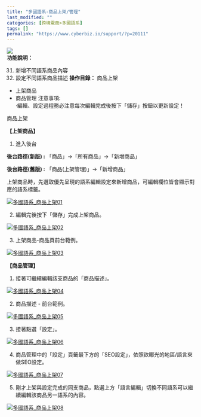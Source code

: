 ```yaml
---
title: "多國語系-商品上架/管理"
last_modified: ""
categories: [跨境電商>多國語系]
tags: []
permalink: "https://www.cyberbiz.io/support/?p=20111"
---
```


![](https://www.cyberbiz.io/support/wp-content/uploads/2021/08/多國版本圖.png)  
**功能說明：**  

31. 新增不同語系商品內容 
32. 設定不同語系商品描述 
**操作目錄：** 商品上架

* 上架商品
* 商品管理
注意事項:  
·編輯、設定過程務必注意每次編輯完成後按下「儲存」按鈕以更新設定！  

商品上架  

**【上架商品】**  


1. 進入後台  

**後台路徑(新版) :** 「商品」→「所有商品」→「新增商品」  

**後台路徑(舊版) :** 「商品(上架管理)」→「新增商品」  

上架商品時，先選取優先呈現的語系編輯設定來新增商品，可編輯欄位皆會顯示對應的語系標籤。  

[![多國語系_商品上架01](https://www.cyberbiz.io/support/wp-content/uploads/多國語系_商品上架01.png)](https://www.cyberbiz.io/support/wp-content/uploads/多國語系_商品上架01.png)



2. 編輯完後按下「儲存」完成上架商品。   

[![多國語系_商品上架02](https://www.cyberbiz.io/support/wp-content/uploads/多國語系_商品上架02.png)](https://www.cyberbiz.io/support/wp-content/uploads/多國語系_商品上架02.png)



3. 上架商品-商品頁前台範例。   

[![多國語系_商品上架03](https://www.cyberbiz.io/support/wp-content/uploads/2021/08/多國語系_商品上架03.png)](https://www.cyberbiz.io/support/wp-content/uploads/2021/08/多國語系_商品上架03.png)


**【商品管理】**  


1. 接著可繼續編輯該支商品的「商品描述」。  

[![多國語系_商品上架04](https://www.cyberbiz.io/support/wp-content/uploads/多國語系_商品上架04.png)](https://www.cyberbiz.io/support/wp-content/uploads/多國語系_商品上架04.png)



2. 商品描述 - 前台範例。  

[![多國語系_商品上架05](https://www.cyberbiz.io/support/wp-content/uploads/2021/08/多國語系_商品上架05.png)](https://www.cyberbiz.io/support/wp-content/uploads/2021/08/多國語系_商品上架05.png)



3. 接著點選「設定」。  

[![多國語系_商品上架06](https://www.cyberbiz.io/support/wp-content/uploads/多國語系_商品上架06.png)](https://www.cyberbiz.io/support/wp-content/uploads/多國語系_商品上架06.png)



4. 商品管理中的「設定」頁籤最下方的「SEO設定」，依照欲曝光的地區/語言來做SEO設定。  

[![多國語系_商品上架07](https://www.cyberbiz.io/support/wp-content/uploads/多國語系_商品上架07.png)](https://www.cyberbiz.io/support/wp-content/uploads/多國語系_商品上架07.png)



5. 剛才上架與設定完成的同支商品，點選上方「語言編輯」切換不同語系可以繼續編輯該商品另一語系的內容。   

[![多國語系_商品上架08](https://www.cyberbiz.io/support/wp-content/uploads/多國語系_商品上架08.png)](https://www.cyberbiz.io/support/wp-content/uploads/多國語系_商品上架08.png)

